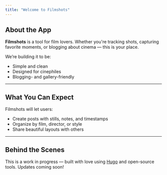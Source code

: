 ```yaml
---
title: "Welcome to Filmshots"
---
```


## About the App

**Filmshots** is a tool for film lovers. Whether you're tracking shots, capturing favorite moments, or blogging about cinema — this is your place.

We’re building it to be:

- Simple and clean
- Designed for cinephiles
- Blogging- and gallery-friendly

---

## What You Can Expect

Filmshots will let users:

- Create posts with stills, notes, and timestamps
- Organize by film, director, or style
- Share beautiful layouts with others

---

## Behind the Scenes

This is a work in progress — built with love using [Hugo](https://gohugo.io) and open-source tools. Updates coming soon!

